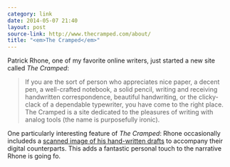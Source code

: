 ```yaml
---
category: link
date: 2014-05-07 21:40
layout: post
source-link: http://www.thecramped.com/about/
title: "<em>The Cramped</em>"
---
```

Patrick Rhone, one of my favorite online writers, just started a new site called _The Cramped_: 

> If you are the sort of person who appreciates nice paper, a decent pen, a well-crafted notebook, a solid pencil, writing and receiving handwritten correspondence, beautiful handwriting, or the clicky-clack of a dependable typewriter, you have come to the right place. The Cramped is a site dedicated to the pleasures of writing with analog tools (the name is purposefully ironic).

One particularly interesting feature of _The Cramped_: Rhone occasionally includeds a [scanned image of his hand-written drafts](https://dl.dropboxusercontent.com/u/1575/perfectnotebook-draft.pdf) to accompany their digital counterparts. This adds a fantastic personal touch to the narrative Rhone is going fo. 